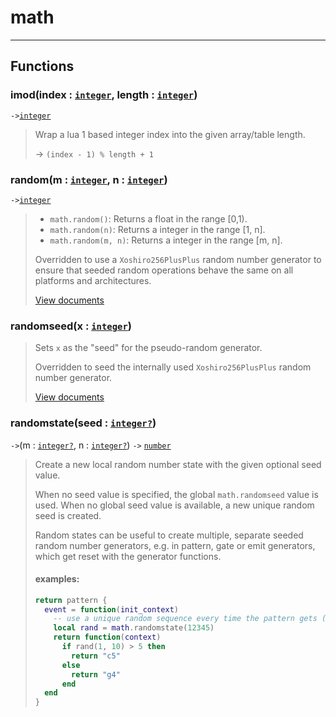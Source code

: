 # math<a name="math"></a>  

---  
## Functions
### imod(index : [`integer`](../../API/builtins/integer.md), length : [`integer`](../../API/builtins/integer.md))<a name="imod"></a>
`->`[`integer`](../../API/builtins/integer.md)  

> Wrap a lua 1 based integer index into the given array/table length.
> 
> -> `(index - 1) % length + 1`
### random(m : [`integer`](../../API/builtins/integer.md), n : [`integer`](../../API/builtins/integer.md))<a name="random"></a>
`->`[`integer`](../../API/builtins/integer.md)  

> * `math.random()`: Returns a float in the range [0,1).
> * `math.random(n)`: Returns a integer in the range [1, n].
> * `math.random(m, n)`: Returns a integer in the range [m, n].
> 
> Overridden to use a `Xoshiro256PlusPlus` random number generator to ensure that
>  seeded random operations behave the same on all platforms and architectures.
> 
> [View documents](command:extension.lua.doc?["en-us/51/manual.html/pdf-math.random"])
### randomseed(x : [`integer`](../../API/builtins/integer.md))<a name="randomseed"></a>
> Sets `x` as the "seed" for the pseudo-random generator.
> 
> Overridden to seed the internally used  `Xoshiro256PlusPlus` random number generator.
> 
> [View documents](command:extension.lua.doc?["en-us/51/manual.html/pdf-math.randomseed"])
### randomstate(seed : [`integer`](../../API/builtins/integer.md)[`?`](../../API/builtins/nil.md))<a name="randomstate"></a>
`->`(m : [`integer`](../../API/builtins/integer.md)[`?`](../../API/builtins/nil.md), n : [`integer`](../../API/builtins/integer.md)[`?`](../../API/builtins/nil.md)) `->` [`number`](../../API/builtins/number.md)  

> Create a new local random number state with the given optional seed value.
> 
> When no seed value is specified, the global `math.randomseed` value is used.
> When no global seed value is available, a new unique random seed is created.
> 
> Random states can be useful to create multiple, separate seeded random number
> generators, e.g. in pattern, gate or emit generators, which get reset with the
> generator functions.
> 
> #### examples:
> 
> ```lua
> return pattern {
>   event = function(init_context)
>     -- use a unique random sequence every time the pattern gets (re)triggered
>     local rand = math.randomstate(12345)
>     return function(context)
>       if rand(1, 10) > 5 then
>         return "c5"
>       else
>         return "g4"
>       end
>   end
> }
> ```  

